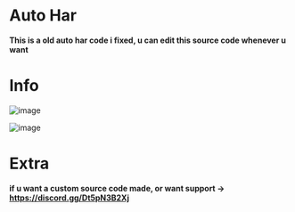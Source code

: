 # Auto Har

**This is a old auto har code i fixed, u can edit this source code whenever u want**

# Info
![image](https://github.com/Terminatedzz/Roblox-Auto-Har/assets/131369904/a3b14f8f-08aa-4a11-817a-ad2dc11bd505)

![image](https://github.com/Terminatedzz/Roblox-Auto-Har/assets/131369904/4ed92dc8-e57f-4b4f-9fe2-84f20503cc4a)

# Extra
**if u want a custom source code made, or want support -> https://discord.gg/Dt5pN3B2Xj**

